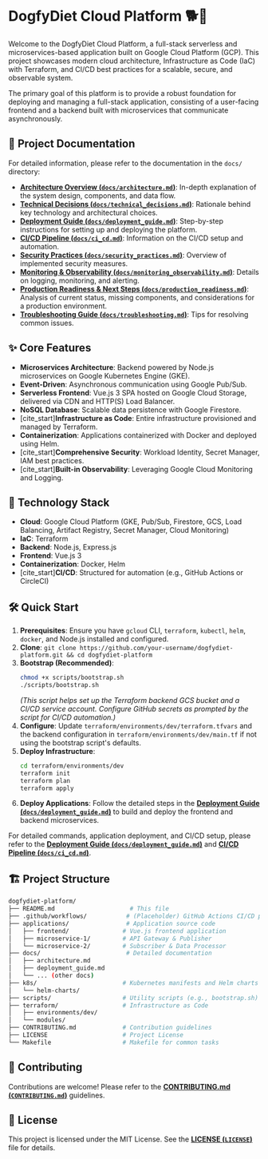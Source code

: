 # DogfyDiet Cloud Platform 🐕🍲

Welcome to the DogfyDiet Cloud Platform, a full-stack serverless and microservices-based application built on Google Cloud Platform (GCP). This project showcases modern cloud architecture, Infrastructure as Code (IaC) with Terraform, and CI/CD best practices for a scalable, secure, and observable system.

The primary goal of this platform is to provide a robust foundation for deploying and managing a full-stack application, consisting of a user-facing frontend and a backend built with microservices that communicate asynchronously.

## 📄 Project Documentation

For detailed information, please refer to the documentation in the `docs/` directory:

* **[Architecture Overview (`docs/architecture.md`)](docs/architecture.md)**: In-depth explanation of the system design, components, and data flow.
* **[Technical Decisions (`docs/technical_decisions.md`)](docs/technical_decisions.md)**: Rationale behind key technology and architectural choices.
* **[Deployment Guide (`docs/deployment_guide.md`)](docs/deployment_guide.md)**: Step-by-step instructions for setting up and deploying the platform.
* **[CI/CD Pipeline (`docs/ci_cd.md`)](docs/ci_cd.md)**: Information on the CI/CD setup and automation.
* **[Security Practices (`docs/security_practices.md`)](docs/security_practices.md)**: Overview of implemented security measures.
* **[Monitoring & Observability (`docs/monitoring_observability.md`)](docs/monitoring_observability.md)**: Details on logging, monitoring, and alerting.
* **[Production Readiness & Next Steps (`docs/production_readiness.md`)](docs/production_readiness.md)**: Analysis of current status, missing components, and considerations for a production environment.
* **[Troubleshooting Guide (`docs/troubleshooting.md`)](docs/troubleshooting.md)**: Tips for resolving common issues.

## ✨ Core Features

* **Microservices Architecture**: Backend powered by Node.js microservices on Google Kubernetes Engine (GKE).
* **Event-Driven**: Asynchronous communication using Google Pub/Sub.
* **Serverless Frontend**: Vue.js 3 SPA hosted on Google Cloud Storage, delivered via CDN and HTTP(S) Load Balancer.
* **NoSQL Database**: Scalable data persistence with Google Firestore.
* [cite_start]**Infrastructure as Code**: Entire infrastructure provisioned and managed by Terraform. 
* **Containerization**: Applications containerized with Docker and deployed using Helm.
* [cite_start]**Comprehensive Security**: Workload Identity, Secret Manager, IAM best practices. 
* [cite_start]**Built-in Observability**: Leveraging Google Cloud Monitoring and Logging. 

## 🚀 Technology Stack

* **Cloud**: Google Cloud Platform (GKE, Pub/Sub, Firestore, GCS, Load Balancing, Artifact Registry, Secret Manager, Cloud Monitoring)
* **IaC**: Terraform
* **Backend**: Node.js, Express.js
* **Frontend**: Vue.js 3
* **Containerization**: Docker, Helm
* [cite_start]**CI/CD**: Structured for automation (e.g., GitHub Actions or CircleCI) 

## 🛠️ Quick Start

1.  **Prerequisites**: Ensure you have `gcloud` CLI, `terraform`, `kubectl`, `helm`, `docker`, and Node.js installed and configured.
2.  **Clone**: `git clone https://github.com/your-username/dogfydiet-platform.git && cd dogfydiet-platform`
3.  **Bootstrap (Recommended)**:
    ```bash
    chmod +x scripts/bootstrap.sh
    ./scripts/bootstrap.sh
    ```
    *(This script helps set up the Terraform backend GCS bucket and a CI/CD service account. Configure GitHub secrets as prompted by the script for CI/CD automation.)*
4.  **Configure**: Update `terraform/environments/dev/terraform.tfvars` and the backend configuration in `terraform/environments/dev/main.tf` if not using the bootstrap script's defaults.
5.  **Deploy Infrastructure**:
    ```bash
    cd terraform/environments/dev
    terraform init
    terraform plan
    terraform apply
    ```
6.  **Deploy Applications**: Follow the detailed steps in the **[Deployment Guide (`docs/deployment_guide.md`)](docs/deployment_guide.md)** to build and deploy the frontend and backend microservices.

For detailed commands, application deployment, and CI/CD setup, please refer to the **[Deployment Guide (`docs/deployment_guide.md`)](docs/deployment_guide.md)** and **[CI/CD Pipeline (`docs/ci_cd.md`)](docs/ci_cd.md)**.

## 🏗️ Project Structure

```bash
dogfydiet-platform/
├── README.md                     # This file
├── .github/workflows/           # (Placeholder) GitHub Actions CI/CD pipelines
├── applications/                # Application source code
│   ├── frontend/               # Vue.js frontend application
│   ├── microservice-1/         # API Gateway & Publisher
│   └── microservice-2/         # Subscriber & Data Processor
├── docs/                        # Detailed documentation
│   ├── architecture.md
│   ├── deployment_guide.md
│   └── ... (other docs)
├── k8s/                        # Kubernetes manifests and Helm charts
│   └── helm-charts/
├── scripts/                    # Utility scripts (e.g., bootstrap.sh)
├── terraform/                  # Infrastructure as Code
│   ├── environments/dev/
│   └── modules/
├── CONTRIBUTING.md             # Contribution guidelines
├── LICENSE                     # Project License
└── Makefile                    # Makefile for common tasks
```



## 🤝 Contributing

Contributions are welcome! Please refer to the **[CONTRIBUTING.md (`CONTRIBUTING.md`)](CONTRIBUTING.md)** guidelines.

## 📄 License

This project is licensed under the MIT License. See the **[LICENSE (`LICENSE`)](LICENSE)** file for details.